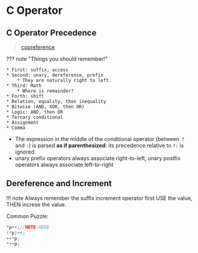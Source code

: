 # C Operator

## C Operator Precedence

> [cppreference](https://en.cppreference.com/w/c/language/operator_precedence)

??? note "Things you should remember!"
    
    * First: suffix, access
    * Second: unary, dereference, prefix
        * They are naturally right to left.
    * Third: Math
        * Where is remainder?
    * Forth: shift
    * Relation, equality, then inequality
    * Bitwise (AND, XOR, then OR)
    * Logic: AND, then OR
    * Ternary conditional
    * Assignment
    * Comma

* The expression in the middle of the conditional operator (between `？` and `:`) is parsed **as if parenthesized**: its precedence relative to `?:` is ignored.
* unary prefix operators always associate right-to-left, unary postfix operators always associate left-to-right

## Dereference and Increment

!!! note
    Always remember the suffix increment operator first USE the value, THEN increse the value.

Common Puzzle:

```C
*p++;//NOTE HERE
(*p)++;
++*p;
*++p;
```
